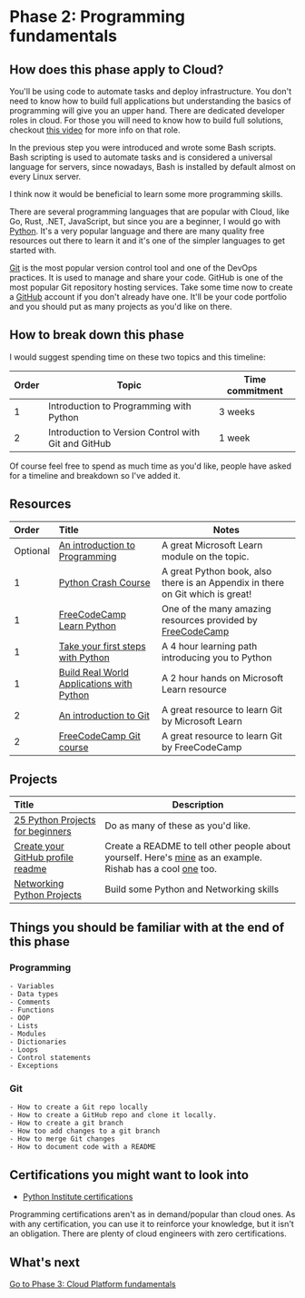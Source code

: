 # Phase 2: Programming fundamentals

## How does this phase apply to Cloud?

You'll be using code to automate tasks and deploy infrastructure. You don't need to know how to build full applications but understanding the basics of programming will give you an upper hand. There are dedicated developer roles in cloud. For those you will need to know how to build full solutions, checkout [this video](https://youtu.be/WMUAc7bvB7M) for more info on that role. 

In the previous step you were introduced and wrote some Bash scripts. Bash scripting is used to automate tasks and is considered a universal language for servers, since nowadays, Bash is installed by default almost on every Linux server.

I think now it would be beneficial to learn some more programming skills.

There are several programming languages that are popular with Cloud, like Go, Rust, .NET, JavaScript, but since you are a beginner,  I would go with [Python](https://www.python.org/). It's a very popular language and there are many quality free resources out there to learn it and it's one of the simpler languages to get started with. 

[Git](https://git-scm.com/) is the most popular version control tool and one of the DevOps practices. It is used to manage and share your code. GitHub is one of the most popular Git repository hosting services. Take some time now to create a [GitHub](https://github.com/) account if you don't already have one. It'll be your code portfolio and you should put as many projects as you'd like on there.

## How to break down this phase

I would suggest spending time on these two topics and this timeline:

| Order | Topic                           | Time commitment |
|-------|---------------------------------|-------------------|
| 1 | Introduction to Programming with Python  | 3 weeks 
| 2 | Introduction to Version Control with Git and GitHub  | 1 week          |

Of course feel free to spend as much time as you'd like, people have asked for a timeline and breakdown so I've added it. 

## Resources


| Order | Title                                                                        | Notes                                                                                       |
| :---- | :--------------------------------------------------------------------------- | ------------------------------------------------------------------------------------------- |
| Optional     | [An introduction to Programming](https://docs.microsoft.com/learn/modules/web-development-101-introduction-programming/)                      | A great Microsoft Learn module on the topic.    |
| 1     | [Python Crash Course](https://ehmatthes.github.io/pcc/)                      | A great Python book, also there is an Appendix in there on Git which is great!     
| 1     | [FreeCodeCamp Learn Python](https://www.youtube.com/watch?v=rfscVS0vtbw)     | One of the many amazing resources provided by [FreeCodeCamp](https://www.freecodecamp.org/) |
1 | [Take your first steps with Python](https://docs.microsoft.com/learn/paths/python-first-steps/) | A 4 hour learning path introducing you to Python |
1 | [Build Real World Applications with Python](https://docs.microsoft.com/learn/paths/python-language/) | A 2 hour hands on Microsoft Learn resource
| 2     | [An introduction to Git](https://docs.microsoft.com/learn/modules/intro-to-git/)    | A great resource to learn Git by Microsoft Learn                                                                |
| 2     | [FreeCodeCamp Git course](https://youtu.be/RGOj5yH7evk)                           | A great resource to learn Git by FreeCodeCamp                                                    |


## Projects


 | Title                     | Description                                                                                                                                               |
 | :------------------------ | ------------------------------------------------------------------------------------------------------------------------------------------------------ |
 | [25 Python Projects for beginners](https://www.freecodecamp.org/news/python-projects-for-beginners/)| Do as many of these as you'd like. |
 [Create your GitHub profile readme](https://docs.github.com/en/github/setting-up-and-managing-your-github-profile/customizing-your-profile/managing-your-profile-readme) | Create a README to tell other people about yourself. Here's [mine](https://github.com/madebygps/madebygps) as an example. Rishab has a cool [one](https://github.com/rishabkumar7/rishabkumar7) too.
 | [Networking Python Projects](https://youtu.be/FGdiSJakIS4)| Build some Python and Networking skills
 
## Things you should be familiar with at the end of this phase

### Programming

    - Variables
    - Data types
    - Comments
    - Functions
    - OOP 
    - Lists
    - Modules
    - Dictionaries
    - Loops
    - Control statements
    - Exceptions
### Git
    - How to create a Git repo locally
    - How to create a GitHub repo and clone it locally.
    - How to create a git branch 
    - How too add changes to a git branch
    - How to merge Git changes
    - How to document code with a README

## Certifications you might want to look into

- [Python Institute certifications](https://pythoninstitute.org/certification/)

Programming certifications aren't as in demand/popular than cloud ones. As with any certification, you can use it to reinforce your knowledge, but it isn't an obligation. There are plenty of cloud engineers with zero certifications.

## What's next

[Go to Phase 3: Cloud Platform fundamentals](../phase3/README.md)

